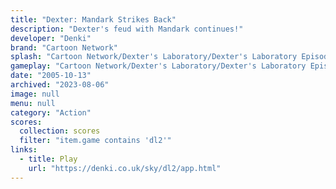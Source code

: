 ```yaml
---
title: "Dexter: Mandark Strikes Back"
description: "Dexter's feud with Mandark continues!"
developer: "Denki"
brand: "Cartoon Network"
splash: "Cartoon Network/Dexter's Laboratory/Dexter's Laboratory Episode 2/Splash.jpg"
gameplay: "Cartoon Network/Dexter's Laboratory/Dexter's Laboratory Episode 2/Screenshot01.jpg"
date: "2005-10-13"
archived: "2023-08-06"
image: null
menu: null
category: "Action"
scores:
  collection: scores
  filter: "item.game contains 'dl2'"
links:
  - title: Play
    url: "https://denki.co.uk/sky/dl2/app.html"
---
```

